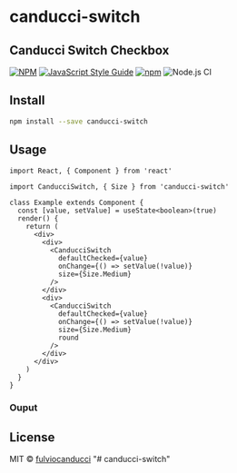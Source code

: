 # canducci-switch

## Canducci Switch Checkbox

[![NPM](https://img.shields.io/npm/v/canducci-switch.svg)](https://www.npmjs.com/package/canducci-switch) [![JavaScript Style Guide](https://img.shields.io/badge/code_style-standard-brightgreen.svg)](https://standardjs.com) [![npm](https://img.shields.io/npm/dt/canducci-switch?style=plastic)](https://www.npmjs.com/package/canducci-switch) ![Node.js CI](https://github.com/fulviocanducci/canducci-switch/workflows/Node.js%20CI/badge.svg)


## Install

```bash
npm install --save canducci-switch
```

## Usage

```tsx
import React, { Component } from 'react'

import CanducciSwitch, { Size } from 'canducci-switch'

class Example extends Component {
  const [value, setValue] = useState<boolean>(true)
  render() {
    return (
      <div>
        <div>
          <CanducciSwitch
            defaultChecked={value}
            onChange={() => setValue(!value)}
            size={Size.Medium}
          />
        </div>
        <div>
          <CanducciSwitch
            defaultChecked={value}
            onChange={() => setValue(!value)}
            size={Size.Medium}
            round
          />
        </div>
      </div>
    )
  }
}
```

### Ouput



## License

MIT © [fulviocanducci](https://github.com/fulviocanducci)
"# canducci-switch" 
